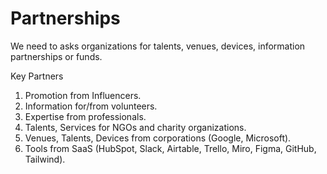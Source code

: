# Partnerships

We need to asks organizations for talents, venues, devices, information partnerships or funds.

Key Partners

1. Promotion from Influencers.
2. Information for/from volunteers.
3. Expertise from professionals.
4. Talents, Services for NGOs and charity organizations.
5. Venues, Talents, Devices from corporations (Google, Microsoft).
6. Tools from SaaS (HubSpot, Slack, Airtable, Trello, Miro, Figma, GitHub, Tailwind).
